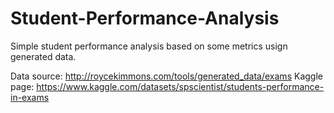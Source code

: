 # Student-Performance-Analysis
Simple student performance analysis based on some metrics usign generated data.

Data source: http://roycekimmons.com/tools/generated_data/exams
Kaggle page: https://www.kaggle.com/datasets/spscientist/students-performance-in-exams
